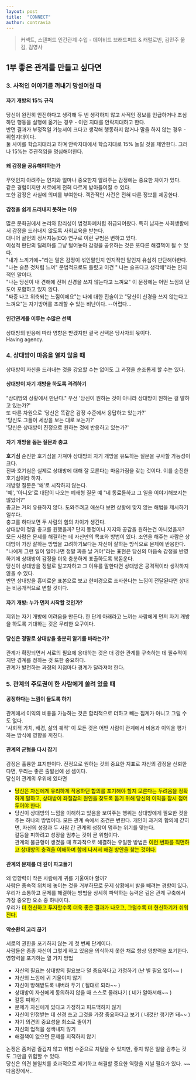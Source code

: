 ```yaml
---
layout: post
title:  "CONNECT"
author: contravia
---  
```


> 커넥트, 스탠퍼드 인간관계 수업 - 데이비드 브래드퍼드 & 캐럴로빈, 김민주 옮김, 김영사  

## 1부 좋은 관계를 만들고 싶다면  
### 3. 사적인 이야기를 꺼내기 망설여질 때  
#### 자기 개방의 15% 규칙  
 당신이 완전히 안전하다고 생각해 두 번 생각하지 않고 사적인 정보를 언급하거나 조심하던 행동을 실행에 옮기는 경우 - 이런 지대를 안락지대하고 한다.  
 반면 결과가 부정적일 가능서이 크다고 생각해 행동하지 않거나 말을 하지 않는 경우 - 위험지대이다.  
 둘 사이를 학습지대라고 하며 안락지대에서 학습지대로 15% 늘릴 것을 제안한다. 그러나 15%는 주관적임을 명심해야한다.  
#### 왜 감정을 공유해야하는가  
 무엇인지 아려주는 인지와 얼마나 중요한지 알려주는 감정에는 중요한 차이가 있다.  
 같은 경험이지만 서로에게 전혀 다르게 받아들여질 수 있다.  
 또한 감정은 사실에 의미를 부여한다. 객관적인 사건은 전혀 다른 정보를 제공한다.    
#### 감정을 쉽게 드러내지 못하는 이유  
 많은 문화권에서 논리와 합리성이 법정화폐처럼 취급되어왔다. 특히 남자는 사회생활에서 감정을 드러내지 않도록 사회교육을 받는다.  
 대니어 골먼의 정서지능(EQ) 연구로 이런 규범은 변하고 있다.  
 이성적 판단의 딜레마를 그냥 털어놓아 감정을 공유하는 것은 또다른 해결책이 될 수 있다.  
 "내가 느끼기에~"라는 말은 감정이 섞인말인지 인지적인 말인지 유심히 판단해야한다.  
 "나는 슬픈 것처럼 느껴" 문법적으로도 틀렸고 이건 " 나는 슬프다고 생각해"라는 인지적인 말이다.  
 "나는 당신이 내 견해에 전혀 신경을 쓰지 않는다고 느껴요" 이 문장에는 어떤 느낌의 단도어 포함하고 있지 않다.  
 "짜증 나고 위축되는 느낌이에요"는 나에 대한 진술이고 "당신이 신경을 쓰지 않는다고 느껴요"는 자기방어를 초래할 수 있는 비난이다.  --어렵다...  
#### 인간관계를 이루는 수많은 선택  
 상대방의 반응에 따라 영향은 받겠지만 결국 선택은 당사자의 몫이다.  
 Having agency.  

### 4. 상대방이 마음을 열지 않을 때  
 상대방이 자신을 드러내는 것을 강요할 수는 없어도 그 과정을 순조롭게 할 수는 있다.  
#### 상대방이 자기 개방을 하도록 격려하기  
 "상대방의 상황에서 만난다." 
 우선 '당신이 원하는 것이 아니라 상대방이 원하는 걸 말하고 있는가?'  
 또 다른 차원으로 '당신은 똑같은 감정 수준에서 응답하고 있는가?'  
 '당신도 그들이 세상을 보는 대로 보는가?'  
 '당신은 상대방이 진정으로 원하는 것에 반응하고 있는가?'  
#### 자기 개방을 돕는 질문과 충고  
 **호기심** 순진한 호기심을 가져야 상대방의 자기 개방을 유도하는 질문을 구사할 가능성이 크다.  
 진짜 호기심은 실제로 상대방에 대해 잘 모른다는 마음가짐을 갖는 것이다.  이를 순진한 호기심이라 하자.  
 개방형 질문은 '왜'로 시작하지 않는다.  
 '예', '아니오'로 대답이 나오는 폐쇄형 질문 예 "네 동료들하고 그 일을 이야기해보지는 않았어?"  
 충고는 거의 유용하지 않다. 도와주려고 애쓰다 보면 상황에 맞지 않는 해법을 제시하기 일쑤다.  
 충고를 하다보면 두 사람의 힘의 차이가 생긴다.  
 상대방이 정말 충고를 원했을까? 단지 동정이나 지지와 공감을 원하는건 아니었을까?  
 모든 사람은 문제를 해결하는 데 자신만의 목표와 방법이 있다. 조언을 해주는 사람은 상대방이 가장 잘하는 방법을 고려하기보다는 자신이 잘하는 방식으로 문제에 반응한다.  
 "나에게 그런 일이 일어나면 정말 짜증 날 거야"라는 표현은 당신의 마음속 감정을 반영하기에 상대방이 감정을 더욱 충분하게 표출하도록 북돋운다.  
 당신이 상대방을 정말로 알고자하고 그 이유를 말한다면 상대방은 공격적이라 생각하지 않을 수 있다.  
 반면 상대방을 흥미로운 표본으로 보고 현미경으로 조사한다는 느낌이 전달된다면 상대는 비공개적으로 변할 것이다.  
#### 자기 개방: 누가 먼저 시작할 것인가?  
 지위는 자기 개방에 어려움을 만든다. 한 단계 아래라고 느끼는 사람에게 먼저 자기 개방을 하도록 기대하는 것은 무리한 요구이다.  
#### 당신은 정말로 상대방을 충분히 알기를 바라는가?  
 관계가 확장되면서 서로의 필요에 응대하는 것은 더 강한 관계를 구축하는 데 필수적이지만 경계를 정하는 것 또한 중요하다.  
 관계가 발전하는 과정의 지점마다 경계가 달라져야 한다.  
 

### 5. 관계의 주도권이 한 사람에게 쏠려 있을 때  
#### 공정하다는 느낌이 들도록 하기  
 관계에서 이익의 비용을 가능하는 것은 합리적으로 더하고 빼는 집계가 아니고 그럴 수도 없다.  
 '사회적 가치, 배경, 삶의 궤적' 이 모든 것은 어떤 사람이 관계에서 비용과 이익을 평가하는 방식에 영향을 끼친다.  
#### 관계의 균형을 다시 잡기  
 감정은 훌륭한 표지판이다. 진정으로 원하는 것의 중요한 지표로 자신의 감정을 신뢰한다면, 우리는 좋은 출발선에 선 셈이다.  
 당신이 관계의 우위에 있다면  
 - <span style="background-color:yellow">당신은 자신에게 유리하게 작용하던 합의를 포기해야 할지 모른다는 두려움을 정확하게 말하고, 상대방이 좌절감의 원인을 찾도록 돕기 위해 당신의 이익을 잠시 접어두어야 한다.</span>  
 - 당신이 상대방의 느낌을 이해하고 있음을 보여주는 행위는 상대방에게 필요한 것을 주는 하나의 방법이다. 
 모든 관계 속에서 조건은 변한다. 개인이 과거의 합의에 갇히면, 자신의 성장과 두 사람 간 관계의 성장이 멈추는 위기를 맞는다.  
 갈등을 피하려고 성장을 멈추는 것이 곧 위험이다.  
 관계의 불균형이 생겼을 때 효과적으로 해결하는 유일한 방법은 <span style="background-color:yellow">이런 변화를 직면하고 상대방의 충격을 이해하며 함께 나서서 해결 방안을 찾는 것이다.</span>  
  
#### 관계의 문제를 더 깊이 파고들기  
 왜 영향력이 작은 사람에게 귀를 기울여야 할까?  
 사람은 종속적 위치에 놓이는 것을 거부하므로 문제 상황에서 발을 빼려는 경향이 있다. 
 우리가 소통하고 문제를 해결하는 방법을 상세히 파악하는 능력은 깊은 관계 구축에서 가장 중요한 요소 중 하나이다.  
 우리가 <span style="background-color:yellow">더 헌신하고 투자할수록 더욱 좋은 결과가 나오고, 그럴수록 더 헌신하기가 쉬워진다.</span>  
  
#### 악순환의 고리 끊기  
 서로의 권한을 포기하지 않는 게 첫 번째 단계이다.  
 사람들은 종종 자신이 그렇게 하고 있음을 의식하지 못한 채로 항상 영향력을 포기한다.  
 영향력을 포기하는 열 가지 방법  
  - 자신의 필요는 상대방의 필요보다 덜 중요하다고 가정하기 (난 별 필요 없어~~ )  
  - 자신의 느낌에 귀 기울이지 않기  
  - 자신이 방해받도록 내버려 두기 ( 될대로 되라~~ )
  - 상대방이 자신에게 동의하지 않을 때 스스로 물러나기 ( 네가 알아서해~~ )
  - 갈등 피하기  
  - 문제가 자신에게 있다고 가정하고 피드백하지 않기  
  - 자신이 인정받는 데 신경 쓰고 그것을 가장 중요하다고 보기 ( 내것만 챙기면 돼~~ )  
  - 자기 의견의 중요성을 최소로 줄이기  
  -  자신의 업적을 생색내지 않기  
  -  해결책이 없으면 문제를 지적하지 않기  
  
 논쟁은 좀처럼 즐겁지 않고 위험 수준으로 치달을 수 있지만, 좋지 않은 일을 감추는 것도 그만큼 위험할 수 있다.  
 당신은 의견 불일치를 효과적으로 제기하고 해결할 중요한 역량을 지닐 필요가 있다. ~~ 다음장에서..  
  

 


